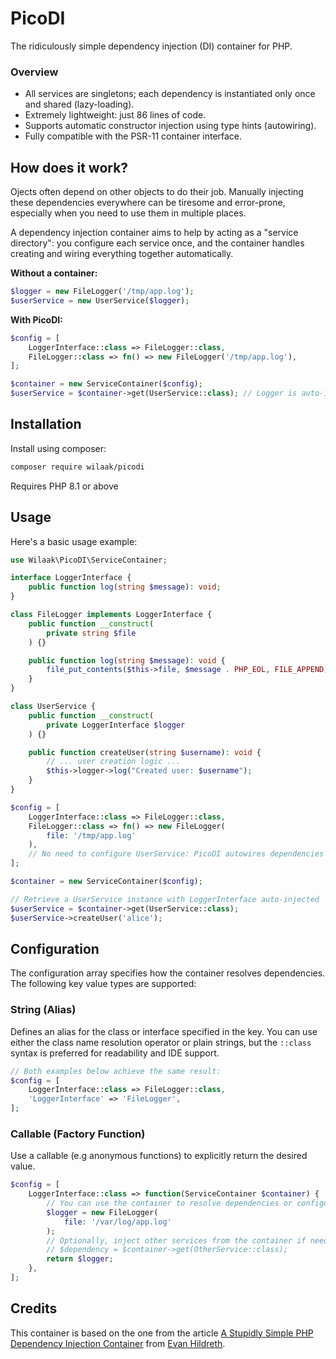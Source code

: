 # PicoDI 

The ridiculously simple dependency injection (DI) container for PHP.

### Overview

- All services are singletons; each dependency is instantiated only once and shared (lazy-loading).
- Extremely lightweight: just 86 lines of code.
- Supports automatic constructor injection using type hints (autowiring).
- Fully compatible with the PSR-11 container interface.

## How does it work?

Ojects often depend on other objects to do their job. Manually injecting these dependencies everywhere can be tiresome and error-prone, especially when you need to use them in multiple places.

A dependency injection container aims to help by acting as a "service directory": you configure each service once, and the container handles creating and wiring everything together automatically.

**Without a container:**

```PHP
$logger = new FileLogger('/tmp/app.log');
$userService = new UserService($logger);
```

**With PicoDI:**

```PHP
$config = [
    LoggerInterface::class => FileLogger::class,
    FileLogger::class => fn() => new FileLogger('/tmp/app.log'),
];

$container = new ServiceContainer($config);
$userService = $container->get(UserService::class); // Logger is auto-injected!
```

## Installation

Install using composer:

```bash
composer require wilaak/picodi
```

Requires PHP 8.1 or above

## Usage

Here's a basic usage example:

```php
use Wilaak\PicoDI\ServiceContainer;

interface LoggerInterface {
    public function log(string $message): void;
}

class FileLogger implements LoggerInterface {
    public function __construct(
        private string $file
    ) {}

    public function log(string $message): void {
        file_put_contents($this->file, $message . PHP_EOL, FILE_APPEND);
    }
}

class UserService {
    public function __construct(
        private LoggerInterface $logger
    ) {}

    public function createUser(string $username): void {
        // ... user creation logic ...
        $this->logger->log("Created user: $username");
    }
}

$config = [
    LoggerInterface::class => FileLogger::class,
    FileLogger::class => fn() => new FileLogger(
        file: '/tmp/app.log'
    ),
    // No need to configure UserService: PicoDI autowires dependencies by type-hint!
];

$container = new ServiceContainer($config);

// Retrieve a UserService instance with LoggerInterface auto-injected
$userService = $container->get(UserService::class);
$userService->createUser('alice');
```

## Configuration

The configuration array specifies how the container resolves dependencies. The following key value types are supported:

### String (Alias)

Defines an alias for the class or interface specified in the key. You can use either the class name resolution operator or plain strings, but the `::class` syntax is preferred for readability and IDE support.

```php
// Both examples below achieve the same result:
$config = [
    LoggerInterface::class => FileLogger::class,
    'LoggerInterface' => 'FileLogger',
];
```

### Callable (Factory Function)

Use a callable (e.g anonymous functions) to explicitly return the desired value.

```php
$config = [
    LoggerInterface::class => function(ServiceContainer $container) {
        // You can use the container to resolve dependencies or configure the instance.
        $logger = new FileLogger(
            file: '/var/log/app.log'
        );
        // Optionally, inject other services from the container if needed:
        // $dependency = $container->get(OtherService::class);
        return $logger;
    },
];
```

## Credits  

This container is based on the one from the article [A Stupidly Simple PHP Dependency Injection Container](https://oddevan.com/2023/08/31/a-stupidly-simple.html) from [Evan Hildreth](https://github.com/oddevan).